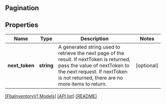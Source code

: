 ## Pagination

## Properties

Name | Type | Description | Notes
------------ | ------------- | ------------- | -------------
**next_token** | **string** | A generated string used to retrieve the next page of the result. If nextToken is returned, pass the value of nextToken to the next request. If nextToken is not returned, there are no more items to return. | [optional]

[[FbaInventoryV1 Models]](../) [[API list]](../../Api) [[README]](../../../README.md)
